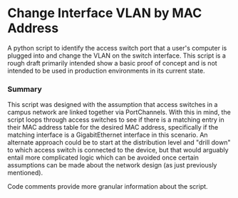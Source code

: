 # Change Interface VLAN by MAC Address
A python script to identify the access switch port that a user's computer is
 plugged into and change the VLAN on the switch interface. This script is a
  rough draft primarily intended show a basic proof of concept and is not
   intended
   to be used in production environments in its current state.
  
### Summary
This script was designed with the assumption that access switches in a campus
 network are linked together via PortChannels. With this in mind, the script
  loops through access switches to see if there is a matching entry in their
   MAC address table for the desired MAC address, specifically if the
    matching interface is a GigabitEthernet interface in this scenario. An
     alternate approach could be to start at the distribution level and
      "drill down" to which access switch is connected to the device, but
       that would arguably entail more complicated logic which can be avoided
        once certain assumptions can be made about the network design (as
         just previously mentioned).
         
Code comments provide more granular information about the script.
